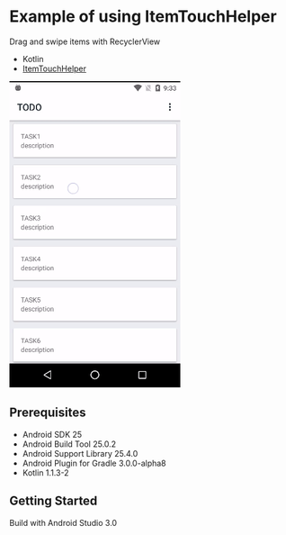 # Example of using ItemTouchHelper
Drag and swipe items with RecyclerView

* Kotlin
* [ItemTouchHelper](https://developer.android.com/reference/android/support/v7/widget/helper/ItemTouchHelper.SimpleCallback.html)   

![Snapshot](docs/snapshot.gif)

## Prerequisites
* Android SDK 25
* Android Build Tool 25.0.2
* Android Support Library 25.4.0
* Android Plugin for Gradle 3.0.0-alpha8
* Kotlin 1.1.3-2

## Getting Started
Build with Android Studio 3.0
